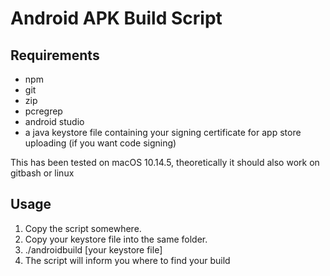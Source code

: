 # Android APK Build Script
## Requirements
 - npm
 - git
 - zip
 - pcregrep
 - android studio
 - a java keystore file containing your signing certificate for app store uploading (if you want code signing)

This has been tested on macOS 10.14.5, theoretically it should also work on gitbash or linux 

## Usage

 1. Copy the script somewhere.
 2. Copy your keystore file into the same folder.
 3. ./androidbuild [your keystore file]
 4. The script will inform you where to find your build

